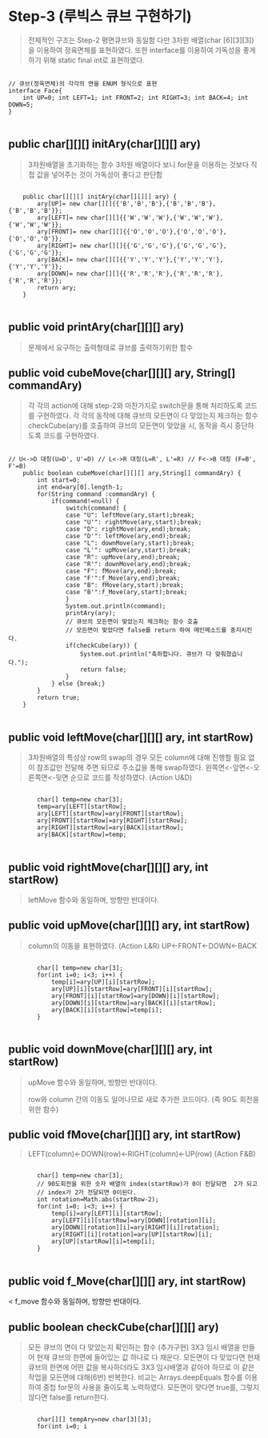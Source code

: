 # Step-3 (루빅스 큐브 구현하기)
> 전체적인 구조는 Step-2 평면큐브와 동일함
> 다만 3차원 배열(char [6][3][3]) 을 이용하여 정육면체를 표현하였다.
> 또한 interface를 이용하여 가독성을 좋게하기 위해 static final int로 표현하였다.
<pre>
<code>
// 큐브(정육면체)의 각각의 면을 ENUM 형식으로 표현
interface Face{
	int UP=0; int LEFT=1; int FRONT=2; int RIGHT=3; int BACK=4; int DOWN=5;
}
</code>
</pre>
## public char[][][] initAry(char[][][] ary)
> 3차원배열을 초기화하는 함수
> 3차원 배열이다 보니 for문을 이용하는 것보다 직접 값을 넣어주는 것이 가독성이 좋다고 판단함
<pre>
<code>
	public char[][][] initAry(char[][][] ary) {
		ary[UP]= new char[][]{{'B','B','B'},{'B','B','B'},{'B','B','B'}};
		ary[LEFT]= new char[][]{{'W','W','W'},{'W','W','W'},{'W','W','W'}};
		ary[FRONT]= new char[][]{{'O','O','O'},{'O','O','O'},{'O','O','O'}};
		ary[RIGHT]= new char[][]{{'G','G','G'},{'G','G','G'},{'G','G','G'}};
		ary[BACK]= new char[][]{{'Y','Y','Y'},{'Y','Y','Y'},{'Y','Y','Y'}};
		ary[DOWN]= new char[][]{{'R','R','R'},{'R','R','R'},{'R','R','R'}};
		return ary;
	}
</code>
</pre>
## public void printAry(char[][][] ary)
> 문제에서 요구하는 출력형태로 큐브를 출력하기위한 함수
## public void cubeMove(char[][][] ary, String[] commandAry)
> 각 각의 action에 대해 step-2와 마찬가지로 switch문을 통해 처리하도록 코드를 구현하였다.
> 각 각의 동작에 대해 큐브의 모든면이 다 맞았는지 체크하는 함수 checkCube(ary)를 호출하여
> 큐브의 모든면이 맞았을 시, 동작을 즉시 중단하도록 코드를 구현하였다.
<pre>
<code>
// U<->D 대칭(U=D', U'=D) // L<->R 대칭(L=R', L'=R) // F<->B 대칭 (F=B', F'=B)
	public boolean cubeMove(char[][][] ary,String[] commandAry) {
		int start=0;
		int end=ary[0].length-1;
		for(String command :commandAry) {
			if(command!=null) {
				switch(command) {
				case "U": leftMove(ary,start);break;
				case "U'": rightMove(ary,start);break;
				case "D": rightMove(ary,end);break;
				case "D'": leftMove(ary,end);break;
				case "L": downMove(ary,start);break;
				case "L'": upMove(ary,start);break;
				case "R": upMove(ary,end);break;
				case "R'": downMove(ary,end);break;
				case "F": fMove(ary,end);break;
				case "F'":f_Move(ary,end);break;
				case "B": fMove(ary,start);break;
				case "B'":f_Move(ary,start);break;
				}
				System.out.println(command);
				printAry(ary);
				// 큐브의 모든면이 맞았는지 체크하는 함수 호출
				// 모든면이 맞았다면 false를 return 하여 메인메소드를 중지시킨다.
				if(checkCube(ary)) {
					System.out.println("축하합니다. 큐브가 다 맞춰졌습니다.");
					return false;
				}
			} else {break;}
		}
		return true;
	}
</code>
</pre>
## public void leftMove(char[][][] ary, int startRow)
> 3차원배열의 특성상 row의 swap의 경우 모든 column에 대해 진행할 필요 없이 참조값만 전달해 주면
> 되므로 주소값을 통해 swap하였다.
> 왼쪽면<-앞면<-오른쪽면<-뒷면 순으로 코드를 작성하였다. (Action U&D)
<pre>
<code>
		char[] temp=new char[3];
		temp=ary[LEFT][startRow];
		ary[LEFT][startRow]=ary[FRONT][startRow];
		ary[FRONT][startRow]=ary[RIGHT][startRow];
		ary[RIGHT][startRow]=ary[BACK][startRow];
		ary[BACK][startRow]=temp;
</code>
</pre>
## public void rightMove(char[][][] ary, int startRow)
> leftMove 함수와 동일하며, 방향만 반대이다.
## public void upMove(char[][][] ary, int startRow)
> column의 이동을 표현하였다. (Action L&R)
> UP<-FRONT<-DOWN<-BACK
<pre>
<code>
		char[] temp=new char[3];
		for(int i=0; i<3; i++) {
			temp[i]=ary[UP][i][startRow];
			ary[UP][i][startRow]=ary[FRONT][i][startRow];
			ary[FRONT][i][startRow]=ary[DOWN][i][startRow];
			ary[DOWN][i][startRow]=ary[BACK][i][startRow];
			ary[BACK][i][startRow]=temp[i];
		}
</code>
</pre>
## public void downMove(char[][][] ary, int startRow)
> upMove 함수와 동일하며, 방향만 반대이다.
>
> row와 column 간의 이동도 일어나므로 새로 추가한 코드이다. (즉 90도 회전을 위한 함수)
## public void fMove(char[][][] ary, int startRow)
> LEFT(column)<-DOWN(row)<-RIGHT(column)<-UP(row) (Action F&B)
<pre>
<code>
		char[] temp=new char[3];
		// 90도회전을 위한 숫자 배열의 index(startRow)가 0이 전달되면  2가 되고
		// index가 2가 전달되면 0이된다.
		int rotation=Math.abs(startRow-2);
		for(int i=0; i<3; i++) {
			temp[i]=ary[LEFT][i][startRow];
			ary[LEFT][i][startRow]=ary[DOWN][rotation][i];
			ary[DOWN][rotation][i]=ary[RIGHT][i][rotation];
			ary[RIGHT][i][rotation]=ary[UP][startRow][i];
			ary[UP][startRow][i]=temp[i];
		}
</code>
</pre>
## public void f_Move(char[][][] ary, int startRow)
< f_move 함수와 동일하며, 방향만 반대이다.
## public boolean checkCube(char[][][] ary)
> 모든 큐브의 면이 다 맞았는지 확인하는 함수 (추가구현)
> 3X3 임시 배열을 만들어 현재 큐브의 한면에 들어있는 값 하나로 다 채운다.
> 모든면이 다 맞았다면 현재 큐브의 한면에 어떤 값을 복사하더라도 3X3 임시배열과 같아야 하므로
> 이 같은 작업을 모든면에 대해(6번) 반복한다.
> 비교는 Arrays.deepEquals 함수를 이용하여 중첩 for문의 사용을 줄이도록 노력하였다.
> 모든면이 맞다면 true를, 그렇지 않다면 false를 return한다.
<pre>
<code>
		char[][] tempAry=new char[3][3];
		for(int i=0; i<ary.length; i++) {
			for(int j=0; j<tempAry.length; j++) {
				for(int k=0; k<tempAry.length; k++) {
					tempAry[j][k]=ary[i][0][0];
				}
			}
			if(!Arrays.deepEquals(tempAry, ary[i])) {
				return false;
			}
		}
		return true;
</code>
</pre>
